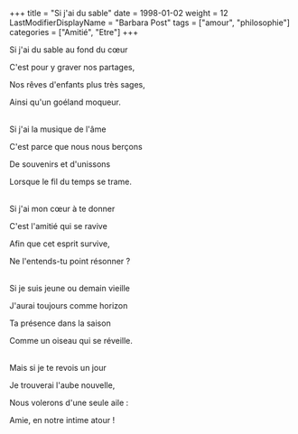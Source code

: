 +++
title = "Si j'ai du sable"
date = 1998-01-02
weight = 12
LastModifierDisplayName = "Barbara Post"
tags = ["amour", "philosophie"]
categories = ["Amitié", "Etre"]
+++

Si j'ai du sable au fond du cœur

C'est pour y graver nos partages,

Nos rêves d'enfants plus très sages,

Ainsi qu'un goéland moqueur.

 \
Si j'ai la musique de l'âme

C'est parce que nous nous berçons

De souvenirs et d'unissons

Lorsque le fil du temps se trame.

 \
Si j'ai mon cœur à te donner

C'est l'amitié qui se ravive

Afin que cet esprit survive,

Ne l'entends-tu point résonner ?

 \
Si je suis jeune ou demain vieille

J'aurai toujours comme horizon

Ta présence dans la saison

Comme un oiseau qui se réveille.

 \
Mais si je te revois un jour

Je trouverai l'aube nouvelle,

Nous volerons d'une seule aile :

Amie, en notre intime atour !
